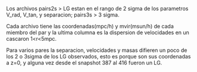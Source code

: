 
Los archivos pairs2s > LG estan en el rango de 2 sigma de los parametros
V_rad, V_tan, y separacion; pairs3s > 3 sigma. 

Cada archivo tiene las coordenadas(mpc/h) y mvir(msun/h) de cada miembro
del par y la ultima columna es la dispersion de velocidades en un cascaron
1<r<5mpc. 

Para varios pares la separacion, velocidades y masas
difieren un poco de los 2 o 3sigma de los LG observados, esto es porque
son sus coordenadas a z=0, y alguna vez desde el snapshot 387 al 416
fueron un LG.

